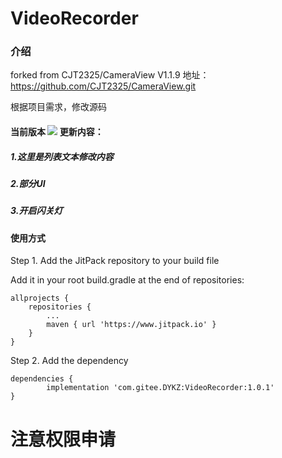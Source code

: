 # VideoRecorder

### 介绍

forked from CJT2325/CameraView V1.1.9  地址：https://github.com/CJT2325/CameraView.git

根据项目需求，修改源码

#### 当前版本 [![](https://www.jitpack.io/v/1510766316/VideoRecorder.svg)](https://www.jitpack.io/#1510766316/VideoRecorder) 更新内容：
 
##### 1.这里是列表文本修改内容 
##### 2.部分UI
##### 3.开启闪关灯



#### 使用方式

Step 1. Add the JitPack repository to your build file

Add it in your root build.gradle at the end of repositories:

	allprojects {
		repositories {
			...
			maven { url 'https://www.jitpack.io' }
		}
	}

Step 2. Add the dependency

	dependencies {
	        implementation 'com.gitee.DYKZ:VideoRecorder:1.0.1'
	}

# 注意权限申请
